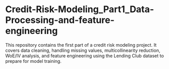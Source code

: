 # Credit-Risk-Modeling_Part1_Data-Processing-and-feature-engineering
This repository contains the first part of a credit risk modeling project. It covers data cleaning, handling missing values, multicollinearity reduction, WoE/IV analysis, and feature engineering using the Lending Club dataset to prepare for model training.

